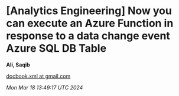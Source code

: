   
  
  
  
  
  
  
  
  
  
  
  
  
  
  
  
  
  
  
  
  
  
  
  
[Analytics Engineering] Now you can execute an Azure Function in response to a data change event Azure SQL DB Table
===================================================================================================================

  
  
**Ali, Saqib**  
  
[docbook.xml at gmail.com](mailto:wranglers%40analyticsengineering.net?Subject=Re%3A%20%5BWranglers%5D%20Now%20you%20can%20execute%20an%20Azure%20Function%20in%20response%20to%20a%0A%20data%20change%20event%20Azure%20SQL%20DB%20Table&In-Reply-To=%3CCABDm0O9qWzTh_VDkzGii01b%3D05di%2BXFV4awOwiVv%2BTnvhqcJ%2Bg%40mail.gmail.com%3E "[Wranglers] Now you can execute an Azure Function in response to a data change event Azure SQL DB Table")   
  
  
*Mon Mar 18 13:49:17 UTC 2024*  
  
  
  
  
